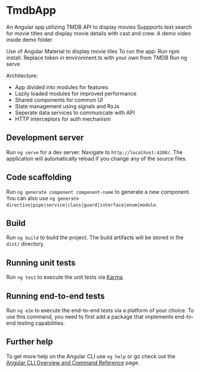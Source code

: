 # TmdbApp

An Angular app utilizing TMDB API to display movies
Suppports text search for movie titles and display movie details with cast and crew.
A demo video inside demo folder

Use of Angular Material to display movie tiles
To run the app: Run npm install.
Replace token in environment.ts with your own from TMDB
Run ng serve

Architecture:

- App divided into modules for features
- Lazily loaded modules for improved performance
- Shared components for common UI
- State management using signals and RxJs
- Seperate data services to communicate with API
- HTTP interceptors for auth mechanism

## Development server

Run `ng serve` for a dev server. Navigate to `http://localhost:4200/`. The application will automatically reload if you change any of the source files.

## Code scaffolding

Run `ng generate component component-name` to generate a new component. You can also use `ng generate directive|pipe|service|class|guard|interface|enum|module`.

## Build

Run `ng build` to build the project. The build artifacts will be stored in the `dist/` directory.

## Running unit tests

Run `ng test` to execute the unit tests via [Karma](https://karma-runner.github.io).

## Running end-to-end tests

Run `ng e2e` to execute the end-to-end tests via a platform of your choice. To use this command, you need to first add a package that implements end-to-end testing capabilities.

## Further help

To get more help on the Angular CLI use `ng help` or go check out the [Angular CLI Overview and Command Reference](https://angular.io/cli) page.
